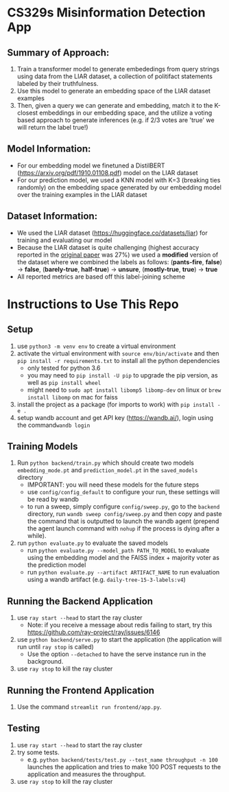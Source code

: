 # CS329s Misinformation Detection App

## Summary of Approach:
1. Train a transformer model to generate embededings from query strings using data from the LIAR dataset, a collection of politifact statements labeled by their truthfulness.
2. Use this model to generate an embedding space of the LIAR dataset examples
3. Then, given a query we can generate and embedding, match it to the K-closest embeddings in our embedding space, and the utilize a voting based approach to generate inferences (e.g. if 2/3 votes are 'true' we will return the label true!)

## Model Information:
- For our embedding model we finetuned a DistilBERT (https://arxiv.org/pdf/1910.01108.pdf) model on the LIAR dataset
- For our prediction model, we used a KNN model with K=3 (breaking ties randomly) on the embedding space generated by our embedding model over the training examples in the LIAR dataset
## Dataset Information:
- We used the LIAR dataset (https://huggingface.co/datasets/liar) for training and evaluating our model
- Because the LIAR dataset is quite challenging (highest accuracy reported in the [original paper](https://arxiv.org/pdf/1705.00648.pdf) was 27%) we used a **modified** version of the dataset where we combined the labels as follows: (**pants-fire**, **false**) -> **false**, (**barely-true**, **half-true**) -> **unsure**, (**mostly-true**, **true**) -> **true**
- All reported metrics are based off this label-joining scheme

# Instructions to Use This Repo
## Setup
1. use `python3 -m venv env` to create a virtual environment
2. activate the virtual environment with `source env/bin/activate` and then `pip install -r requirements.txt` to install all the python dependencies
    - only tested for python 3.6
    - you may need to `pip install -U pip` to upgrade the pip version, as well as `pip install wheel`
    - might need to `sudo apt install libomp5 libomp-dev` on linux or `brew install libomp` on mac for faiss 
3. install the project as a package (for imports to work) with `pip install -e .`
4. setup wandb account and get API key (https://wandb.ai/), login using the command`wandb login`

## Training Models
1. Run `python backend/train.py` which should create two models `embedding_mode.pt` and `prediction_model.pt` in the `saved_models` directory
    - IMPORTANT: you will need these models for the future steps
    - use `config/config_default` to configure your run, these settings will be read by wandb
    - to run a sweep, simply configure `config/sweep.py`, go to the `backend` directory, run `wandb sweep config/sweep.py` and then copy and paste the command that is outputted to launch the wandb agent (prepend the agent launch command with `nohup` if the process is dying after a while).
2. run `python evaluate.py` to evaluate the saved models
    - run `python evaluate.py --model_path PATH_TO_MODEL` to evaluate using the embedding model and the FAISS index + majority voter as the prediction model
    - run `python evaluate.py --artifact ARTIFACT_NAME` to run evaluation using a wandb artifact (e.g. `daily-tree-15-3-labels:v4`)

## Running the Backend Application
1. use `ray start --head` to start the ray cluster
    - Note: if you receive a message about redis failing to start, try this https://github.com/ray-project/ray/issues/6146
2. use `python backend/serve.py` to start the application (the application will run until `ray stop` is called)
    - Use the option `--detached` to have the serve instance run in the background.
3. use `ray stop` to kill the ray cluster

## Running the Frontend Application
1. Use the command `streamlit run frontend/app.py`.

## Testing
1. use `ray start --head` to start the ray cluster
2. try some tests.
    - e.g. `python backend/tests/test.py --test_name throughput -n 100` launches the application and tries to make 100 POST requests to the application and measures the throughput.
3. use `ray stop` to kill the ray cluster


